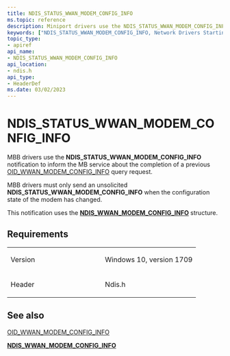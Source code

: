 ```yaml
---
title: NDIS_STATUS_WWAN_MODEM_CONFIG_INFO
ms.topic: reference
description: Miniport drivers use the NDIS_STATUS_WWAN_MODEM_CONFIG_INFO notification to inform the MB service about the completion of a previous OID_WWAN_MODEM_CONFIG_INFO query request.
keywords: ["NDIS_STATUS_WWAN_MODEM_CONFIG_INFO, Network Drivers Starting with Windows Vista"]
topic_type:
- apiref
api_name:
- NDIS_STATUS_WWAN_MODEM_CONFIG_INFO
api_location:
- ndis.h
api_type:
- HeaderDef
ms.date: 03/02/2023
---
```


# NDIS_STATUS_WWAN_MODEM_CONFIG_INFO


MBB drivers use the **NDIS_STATUS_WWAN_MODEM_CONFIG_INFO** notification to inform the MB service about the completion of a previous [OID_WWAN_MODEM_CONFIG_INFO](oid-wwan-modem-config-info.md) query request.

MBB drivers must only send an unsolicited **NDIS_STATUS_WWAN_MODEM_CONFIG_INFO** when the configuration state of the modem has changed.

This notification uses the [**NDIS_WWAN_MODEM_CONFIG_INFO**](/windows-hardware/drivers/ddi/ndiswwan/ns-ndiswwan-_ndis_wwan_modem_config_info) structure.

## Requirements

<table>
<colgroup>
<col width="50%" />
<col width="50%" />
</colgroup>
<tbody>
<tr class="odd">
<td><p>Version</p></td>
<td><p>Windows 10, version 1709</p></td>
</tr>
<tr class="even">
<td><p>Header</p></td>
<td>Ndis.h</td>
</tr>
</tbody>
</table>

## See also


[OID_WWAN_MODEM_CONFIG_INFO](oid-wwan-modem-config-info.md)

[**NDIS_WWAN_MODEM_CONFIG_INFO**](/windows-hardware/drivers/ddi/ndiswwan/ns-ndiswwan-_ndis_wwan_modem_config_info)
